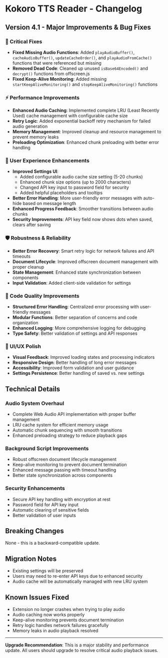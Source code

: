 # Kokoro TTS Reader - Changelog

## Version 4.1 - Major Improvements & Bug Fixes

### 🚨 Critical Fixes
- **Fixed Missing Audio Functions**: Added `playAudioBuffer()`, `cacheAudioBuffer()`, `updateCacheOrder()`, and `playAudioFromCache()` functions that were referenced but missing
- **Removed Dead Code**: Cleaned up unused `isBase64Encoded()` and `decrypt()` functions from offscreen.js
- **Fixed Keep-Alive Monitoring**: Added missing `startKeepAliveMonitoring()` and `stopKeepAliveMonitoring()` functions

### ⚡ Performance Improvements
- **Enhanced Audio Caching**: Implemented complete LRU (Least Recently Used) cache management with configurable cache size
- **Retry Logic**: Added exponential backoff retry mechanism for failed audio generation
- **Memory Management**: Improved cleanup and resource management to prevent memory leaks
- **Preloading Optimization**: Enhanced chunk preloading with better error handling

### 🎯 User Experience Enhancements
- **Improved Settings UI**: 
  - Added configurable audio cache size setting (5-20 chunks)
  - Enhanced chunk size options (up to 2000 characters)
  - Changed API key input to password field for security
  - Added helpful placeholders and tooltips
- **Better Error Handling**: More user-friendly error messages with auto-hide based on message length
- **Enhanced Progress Feedback**: Smoother transitions between audio chunks
- **Security Improvements**: API key field now shows dots when saved, clears after saving

### 🛡️ Robustness & Reliability
- **Better Error Recovery**: Smart retry logic for network failures and API timeouts
- **Document Lifecycle**: Improved offscreen document management with proper cleanup
- **State Management**: Enhanced state synchronization between components
- **Input Validation**: Added client-side validation for settings

### 🔧 Code Quality Improvements
- **Structured Error Handling**: Centralized error processing with user-friendly messages
- **Modular Functions**: Better separation of concerns and code organization
- **Enhanced Logging**: More comprehensive logging for debugging
- **Type Safety**: Better validation of settings and API responses

### 📱 UI/UX Polish
- **Visual Feedback**: Improved loading states and processing indicators
- **Responsive Design**: Better handling of long error messages
- **Accessibility**: Improved form validation and user guidance
- **Settings Persistence**: Better handling of saved vs. new settings

## Technical Details

### Audio System Overhaul
- Complete Web Audio API implementation with proper buffer management
- LRU cache system for efficient memory usage
- Automatic chunk sequencing with smooth transitions
- Enhanced preloading strategy to reduce playback gaps

### Background Script Improvements
- Robust offscreen document lifecycle management
- Keep-alive monitoring to prevent document termination
- Enhanced message passing with timeout handling
- Better state synchronization across components

### Security Enhancements
- Secure API key handling with encryption at rest
- Password field for API key input
- Automatic clearing of sensitive fields
- Better validation of user inputs

## Breaking Changes
None - this is a backward-compatible update.

## Migration Notes
- Existing settings will be preserved
- Users may need to re-enter API keys due to enhanced security
- Audio cache will be automatically managed with new LRU system

## Known Issues Fixed
- Extension no longer crashes when trying to play audio
- Audio caching now works properly
- Keep-alive monitoring prevents document termination
- Retry logic handles network failures gracefully
- Memory leaks in audio playback resolved

---

**Upgrade Recommendation**: This is a major stability and performance update. All users should upgrade to resolve critical audio playback issues.
